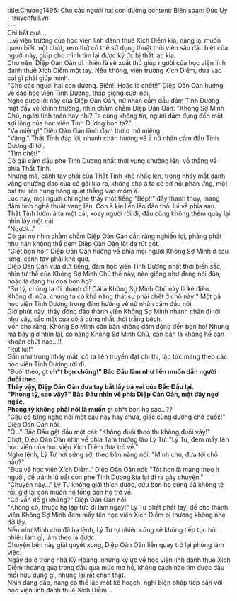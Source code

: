title:Chương1496: Cho các ngươi hai con đường
content:
Biên soạn: Đức Uy - truyenfull.vn<br>---<br>Chỉ bất quá…<br>…vị viện trưởng của học viện lính đánh thuê Xích Diễm kia, nàng lại muốn quen biết một chút, xem thử có thể sử dụng thuật thôi viên sâu đặc biệt của người này, giúp cho mình tìm lại được ký ức bị thất lạc kia.<br>Cho nên, Diệp Oản Oản dĩ nhiên là sẽ xuất thủ giúp người của học viện lính đánh thuê Xích Diễm một tay. Nếu không, viện trưởng Xích Diễm, dựa vào cái gì phải giúp mình.<br>"Cho các ngươi hai con đường. Biến!! Hoặc là chết!!" Diệp Oản Oản hướng về các học viên Tinh Dương, thấp giọng cười nói.<br>Nghe được lời này của Diệp Oản Oản, nữ nhân cầm đầu đám Tinh Dương mặt đầy vẻ khinh thường, nhìn chằm chằm Diệp Oản Oản: "Không Sợ Minh Chủ, ngươi tính toán hay nhỉ? Ta cũng không tin, ngươi dám đụng đến một sợi lông của học viên Tinh Dương bọn ta?"<br>"Vả miệng!" Diệp Oản Oản lãnh đạm thờ ơ mở miệng.<br>"Vâng." Thất Tinh đáp lời, nhanh chân hướng về ả nữ nhân cầm đầu Tinh Dương đi tới.<br>"Tìm chết!"<br>Cô gái cầm đầu phe Tinh Dương nhất thời vung chưởng lên, vỗ thẳng về phía Thất Tinh.<br>Nhưng mà, cánh tay phải của Thất Tinh khẽ nhấc lên, trong nháy mắt đánh văng chưởng đao của cô gái kia ra, không cho ả ta có cơ hội phản ứng, một bạt tai liền hung hăng quạt thẳng vào mồm ả.<br>Lúc này, mọi người chỉ nghe thấy một tiếng “Bép!!” đầy thanh thúy, mang đậm tính nghệ thuật vang lên. Con ả kia liền lảo đảo thối lui về phía sau.<br>Thất Tinh lườm ả ta một cái, xoay người rời đi, đầu cũng không thèm quay lại nhìn lấy một cái.<br>"Ngươi..."<br>Cô gái nọ nhìn chằm chằm Diệp Oản Oản cắn răng nghiến lợi, phảng phất như hận không thể đem Diệp Oản Oản lột da rút cốt.<br>"Giết bọn họ!" Diệp Oản Oản hướng về phía mọi người Không Sợ Minh ở sau lưng, cánh tay phải khẽ quơ.<br>Diệp Oản Oản vừa dứt tiếng, đám học viên Tinh Dương nhất thời biến sắc, nhìn tư thế của Không Sợ Minh Chủ thế này, nào giống như đang nói đùa, hoặc là đang hù dọa bọn họ?<br>"Sư tỷ, chúng ta đi nhanh đi! Cái ả Không Sợ Minh Chủ này là kẻ điên. Không đi nữa, chúng ta có khả năng thật sự phải chết ở chỗ này!" Một gã học viên Tinh Dương trong đám hướng về nữ nhân cầm đầu nói.<br>Giờ phút này, thấy đông đảo thành viên Không Sợ Minh nhanh chân đi tới như vậy, sắc mặt của cô ả cũng nhất thời trắng bệch.<br>Vốn cho rằng, Không Sợ Minh căn bản không dám động đến bọn họ! Nhưng mà bây giờ nhìn lại, cô nàng Không Sợ Minh Chủ, căn bản là không hề băn khoăn chút nào...!!<br>"Rút lui!"<br>Gần như trong nháy mắt, cô ta liền truyền đạt chỉ thị, lập tức mang theo các học viên Tinh Dương rời đi.<br>"Đuổi theo, g**t ch*t bọn chúng!" Bắc Đẩu làm như liền muốn dẫn người đuổi theo.<br>Thấy vậy, Diệp Oản Oản đưa tay bắt lấy bả vai của Bắc Đẩu lại.<br>"Phong tỷ, sao vậy?" Bắc Đẩu nhìn về phía Diệp Oản Oản, mặt đầy ngơ ngác.<br>Phong tỷ không phải nói là muốn g**t ch*t bọn họ sao...??<br>"Cậu có từng nghe nói một câu này hay chưa, giặc cùng đường chớ đuổi!!" Diệp Oản Oản nói.<br>"Ồ..." Bắc Đẩu gật đầu một cái: "Không đuổi theo thì không đuổi vậy!"<br>Chợt, Diệp Oản Oản nhìn về phía Tam trưởng lão Lý Tư: "Lý Tư, đem mấy tên học viên của học viện Xích Diễm đưa trở về."<br>Nghe lệnh, Lý Tư hơi sững sờ, theo bản năng nói: "Minh chủ, đưa tới chỗ nào?"<br>"Đưa về học viện Xích Diễm." Diệp Oản Oản nói: "Tốt hơn là mang theo ít người, để tránh lũ oắt con phe Tinh Dương kia lại đi ra gây chuyện."<br>"Chuyện này..." Lý Tư không giải thích được, cứu bọn họ cũng đã không tệ rồi, giờ lại còn muốn hộ tống bọn họ trở về.<br>"Có vấn đề gì không?" Diệp Oản Oản nói.<br>"Không có, thuộc hạ lập tức đi làm ngay!" Lý Tư phất phất tay, để cho thành viên Không Sợ Minh đem mấy tên học viên Xích Diễm bị thương không nhẹ đỡ lấy.<br>Nếu như Minh chủ đã hạ lệnh, Lý Tư tự nhiên cũng sẽ không tiếp tục hỏi nhiều làm gì, làm theo là được.<br>Chuyện bên này giải quyết xong, Diệp Oản Oản liền quay trở lại phòng làm việc.<br>Ngày đó ở trong nhà Kỷ Hoàng, những ký ức về học viện lính đánh thuê Xích Diễm thoáng qua trong đầu quá mức mơ hồ, không cách nào tìm được đầu mối hữu dụng gì, nhưng lại rất chân thật.<br>Nhìn dáng dấp, nàng có thể lập một kế hoạch, nghĩ biện pháp tiếp cận với học viện lính đánh thuê Xích Diễm...